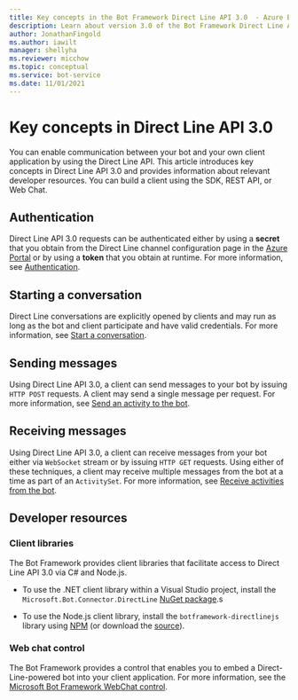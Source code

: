 ```yaml
---
title: Key concepts in the Bot Framework Direct Line API 3.0  - Azure Bot Service
description: Learn about version 3.0 of the Bot Framework Direct Line API. View information on authentication, starting conversations, messages, and developer resources.
author: JonathanFingold
ms.author: iawilt
manager: shellyha
ms.reviewer: micchow
ms.topic: conceptual
ms.service: bot-service
ms.date: 11/01/2021
---
```


# Key concepts in Direct Line API 3.0

You can enable communication between your bot and your own client application by using the Direct Line API. This article introduces key concepts in Direct Line API 3.0 and provides information about relevant developer resources. You can build a client using the SDK, REST API, or Web Chat.

## Authentication

Direct Line API 3.0 requests can be authenticated either by using a **secret** that you obtain from the Direct Line channel configuration page in the [Azure Portal](https://portal.azure.com) or by using a **token** that you obtain at runtime. For more information, see [Authentication](bot-framework-rest-direct-line-3-0-authentication.md).

## Starting a conversation

Direct Line conversations are explicitly opened by clients and may run as long as the bot and client participate and have valid credentials. For more information, see [Start a conversation](bot-framework-rest-direct-line-3-0-start-conversation.md).

## Sending messages

Using Direct Line API 3.0, a client can send messages to your bot by issuing `HTTP POST` requests. A client may send a single message per request. For more information, see [Send an activity to the bot](bot-framework-rest-direct-line-3-0-send-activity.md).

## Receiving messages

Using Direct Line API 3.0, a client can receive messages from your bot either via `WebSocket` stream or by issuing `HTTP GET` requests. Using either of these techniques, a client may receive multiple messages from the bot at a time as part of an `ActivitySet`. For more information, see [Receive activities from the bot](bot-framework-rest-direct-line-3-0-receive-activities.md).

## Developer resources

### Client libraries

The Bot Framework provides client libraries that facilitate access to Direct Line API 3.0 via C# and Node.js.

- To use the .NET client library within a Visual Studio project, install the `Microsoft.Bot.Connector.DirectLine` [NuGet package](https://www.nuget.org/packages/Microsoft.Bot.Connector.DirectLine).s

- To use the Node.js client library, install the `botframework-directlinejs` library using [NPM](https://www.npmjs.com/package/botframework-directlinejs) (or download the [source](https://github.com/Microsoft/BotFramework-DirectLineJS)).

### Web chat control

The Bot Framework provides a control that enables you to embed a Direct-Line-powered bot into your client application. For more information, see the [Microsoft Bot Framework WebChat control](https://github.com/Microsoft/BotFramework-WebChat).
